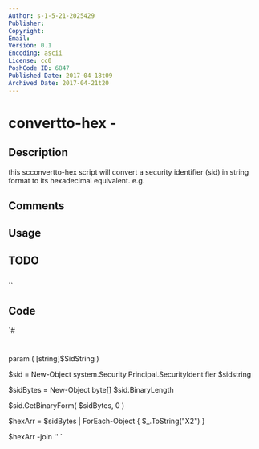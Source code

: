 ```yaml
---
Author: s-1-5-21-2025429
Publisher: 
Copyright: 
Email: 
Version: 0.1
Encoding: ascii
License: cc0
PoshCode ID: 6847
Published Date: 2017-04-18t09
Archived Date: 2017-04-21t20
---
```


# convertto-hex - 

## Description

this scconvertto-hex script will convert a security identifier (sid) in string format to its hexadecimal equivalent. e.g.

## Comments



## Usage



## TODO



## 

``

## Code

`#
 #
 param ( [string]$SidString )
 
 $sid = New-Object system.Security.Principal.SecurityIdentifier $sidstring
 
 $sidBytes = New-Object byte[] $sid.BinaryLength
 
 $sid.GetBinaryForm( $sidBytes, 0 )
 
 $hexArr = $sidBytes | ForEach-Object { $_.ToString("X2") }
 
 $hexArr -join ''
`

